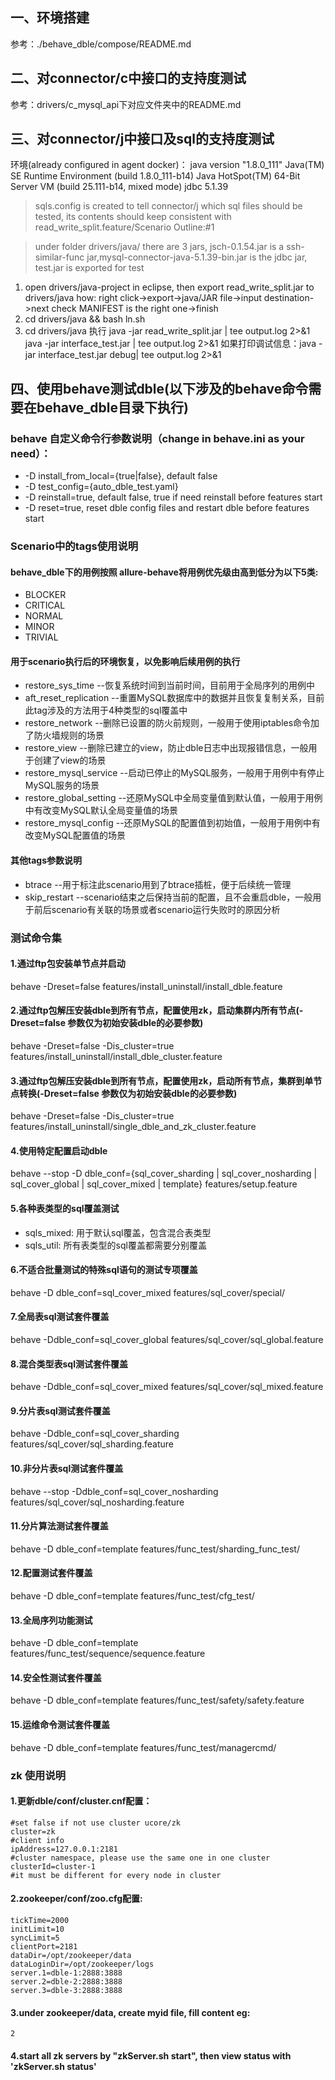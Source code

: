 
## 一、环境搭建
参考：./behave_dble/compose/README.md

## 二、对connector/c中接口的支持度测试
参考：drivers/c_mysql_api下对应文件夹中的README.md

## 三、对connector/j中接口及sql的支持度测试
环境(already configured in agent docker)：
java version "1.8.0_111"
Java(TM) SE Runtime Environment (build 1.8.0_111-b14)
Java HotSpot(TM) 64-Bit Server VM (build 25.111-b14, mixed mode)
jdbc 5.1.39

> sqls.config is created to tell connector/j which sql files should be tested, its contents should keep consistent with read_write_split.feature/Scenario Outline:#1

> under folder drivers/java/ there are 3 jars, jsch-0.1.54.jar is a ssh-similar-func jar,mysql-connector-java-5.1.39-bin.jar is the jdbc jar, test.jar is exported for test

1. open drivers/java-project in eclipse, then export read_write_split.jar to drivers/java
      how: right click->export->java/JAR file->input destination->next check MANIFEST is the right one->finish
2. cd drivers/java && bash ln.sh
3. cd drivers/java 执行
	java -jar read_write_split.jar | tee output.log 2>&1
    java -jar interface_test.jar | tee output.log 2>&1
	如果打印调试信息：java -jar interface_test.jar debug| tee output.log 2>&1

## 四、使用behave测试dble(以下涉及的behave命令需要在behave_dble目录下执行)
### behave 自定义命令行参数说明（change in behave.ini as your need）：
 - -D install_from_local={true|false}, default false
 - -D test_config={auto_dble_test.yaml}
 - -D reinstall=true, default false, true if need reinstall before features start
 - -D reset=true, reset dble config files and restart dble before features start
 
 
### Scenario中的tags使用说明
#### behave_dble下的用例按照 allure-behave将用例优先级由高到低分为以下5类:
- BLOCKER
- CRITICAL
- NORMAL
- MINOR
- TRIVIAL
#### 用于scenario执行后的环境恢复，以免影响后续用例的执行
- restore_sys_time --恢复系统时间到当前时间，目前用于全局序列的用例中
- aft_reset_replication --重置MySQL数据库中的数据并且恢复复制关系，目前此tag涉及的方法用于4种类型的sql覆盖中
- restore_network --删除已设置的防火前规则，一般用于使用iptables命令加了防火墙规则的场景
- restore_view --删除已建立的view，防止dble日志中出现报错信息，一般用于创建了view的场景
- restore_mysql_service --启动已停止的MySQL服务，一般用于用例中有停止MySQL服务的场景
- restore_global_setting --还原MySQL中全局变量值到默认值，一般用于用例中有改变MySQL默认全局变量值的场景
- restore_mysql_config --还原MySQL的配置值到初始值，一般用于用例中有改变MySQL配置值的场景
#### 其他tags参数说明
- btrace --用于标注此scenario用到了btrace插桩，便于后续统一管理
- skip_restart --scenario结束之后保持当前的配置，且不会重启dble，一般用于前后scenario有关联的场景或者scenario运行失败时的原因分析


### 测试命令集
#### 1.通过ftp包安装单节点并启动
behave -Dreset=false features/install_uninstall/install_dble.feature

#### 2.通过ftp包解压安装dble到所有节点，配置使用zk，启动集群内所有节点(-Dreset=false 参数仅为初始安装dble的必要参数)
behave -Dreset=false -Dis_cluster=true features/install_uninstall/install_dble_cluster.feature 

#### 3.通过ftp包解压安装dble到所有节点，配置使用zk，启动所有节点，集群到单节点转换(-Dreset=false 参数仅为初始安装dble的必要参数)
behave -Dreset=false -Dis_cluster=true features/install_uninstall/single_dble_and_zk_cluster.feature

#### 4.使用特定配置启动dble
behave --stop -D dble_conf={sql_cover_sharding | sql_cover_nosharding | sql_cover_global | sql_cover_mixed | template} features/setup.feature

#### 5.各种表类型的sql覆盖测试
- sqls_mixed: 用于默认sql覆盖，包含混合表类型
- sqls_util: 所有表类型的sql覆盖都需要分别覆盖

#### 6.不适合批量测试的特殊sql语句的测试专项覆盖
behave -D dble_conf=sql_cover_mixed features/sql_cover/special/

#### 7.全局表sql测试套件覆盖
behave -Ddble_conf=sql_cover_global features/sql_cover/sql_global.feature

#### 8.混合类型表sql测试套件覆盖
behave -Ddble_conf=sql_cover_mixed features/sql_cover/sql_mixed.feature

#### 9.分片表sql测试套件覆盖
behave -Ddble_conf=sql_cover_sharding features/sql_cover/sql_sharding.feature

#### 10.非分片表sql测试套件覆盖
behave --stop -Ddble_conf=sql_cover_nosharding features/sql_cover/sql_nosharding.feature

#### 11.分片算法测试套件覆盖
behave -D dble_conf=template features/func_test/sharding_func_test/

#### 12.配置测试套件覆盖
behave -D dble_conf=template features/func_test/cfg_test/

#### 13.全局序列功能测试
behave -D dble_conf=template features/func_test/sequence/sequence.feature

#### 14.安全性测试套件覆盖
behave -D dble_conf=template features/func_test/safety/safety.feature

#### 15.运维命令测试套件覆盖
behave -D dble_conf=template features/func_test/managercmd/

### zk 使用说明
#### 1.更新dble/conf/cluster.cnf配置：
```
#set false if not use cluster ucore/zk
cluster=zk
#client info
ipAddress=127.0.0.1:2181
#cluster namespace, please use the same one in one cluster
clusterId=cluster-1
#it must be different for every node in cluster
```
#### 2.zookeeper/conf/zoo.cfg配置:
```
tickTime=2000
initLimit=10
syncLimit=5
clientPort=2181
dataDir=/opt/zookeeper/data
dataLoginDir=/opt/zookeeper/logs
server.1=dble-1:2888:3888
server.2=dble-2:2888:3888
server.3=dble-3:2888:3888
```
#### 3.under zookeeper/data, create myid file, fill content eg:
```
2
```

#### 4.start all zk servers by "zkServer.sh start", then view status with 'zkServer.sh status'
